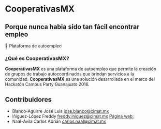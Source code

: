 # CooperativasMX
## Porque nunca habia sido tan fácil encontrar empleo
:briefcase: Plataforma de autoempleo

### ¿Qué es CooperativasMX?
**CooperativasMX** es una plataforma de autoempleo que permite la creación de grupos de trabajo autocoordinados que brindan servicios a la comunidad. **CooperativasMX** es una solución desarrollada en el marco del Hackatón Campus Party Guanajuato 2016.

## Contribuidores
* Blanco-Aguirre José Luis <jose.blanco@cimat.mx>
* Iñiguez-López Freddy <freddy.iniguez@cimat.mx> [Página web: ](http://freddyiniguez.github.io/Comfred/)
* Naal-Avila Carlos Adrián <carlos.naal@cimat.mx>
